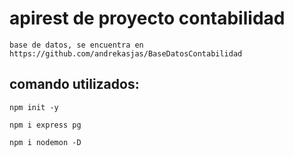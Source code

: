 # apirest de proyecto contabilidad
```
base de datos, se encuentra en https://github.com/andrekasjas/BaseDatosContabilidad
```
## comando utilizados:
```
npm init -y
```
```
npm i express pg
```
```
npm i nodemon -D
